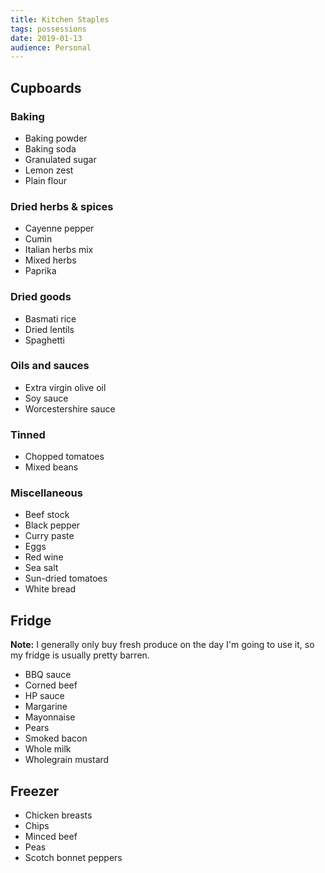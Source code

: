 ```yaml
---
title: Kitchen Staples
tags: possessions
date: 2019-01-13
audience: Personal
---
```


Cupboards
---------

### Baking

- Baking powder
- Baking soda
- Granulated sugar
- Lemon zest
- Plain flour

### Dried herbs & spices

- Cayenne pepper
- Cumin
- Italian herbs mix
- Mixed herbs
- Paprika

### Dried goods

- Basmati rice
- Dried lentils
- Spaghetti

### Oils and sauces

- Extra virgin olive oil
- Soy sauce
- Worcestershire sauce

### Tinned

- Chopped tomatoes
- Mixed beans

### Miscellaneous

- Beef stock
- Black pepper
- Curry paste
- Eggs
- Red wine
- Sea salt
- Sun-dried tomatoes
- White bread


Fridge
------

**Note:** I generally only buy fresh produce on the day I'm going to
use it, so my fridge is usually pretty barren.

- BBQ sauce
- Corned beef
- HP sauce
- Margarine
- Mayonnaise
- Pears
- Smoked bacon
- Whole milk
- Wholegrain mustard


Freezer
-------

- Chicken breasts
- Chips
- Minced beef
- Peas
- Scotch bonnet peppers
